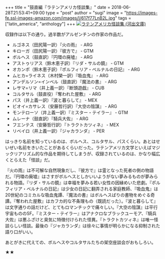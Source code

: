 +++
title = "鼓直編『ラテンアメリカ怪談集』"
date = 2018-06-28T21:53:41+09:00
type = "post"
author = "sugi"
image = "https://images-fe.ssl-images-amazon.com/images/I/617f77LnB2L.jpg"
tags = ["latin_america", "anthology"]
+++
<a href="http://www.amazon.co.jp/exec/obidos/ASIN/4309464521/chezsugi-22/ref=nosim/" name="amazletlink" target="_blank"><img src="https://images-fe.ssl-images-amazon.com/images/I/617f77LnB2L.jpg" alt="ラテンアメリカ怪談集 (河出文庫)" class="alignleft" /></a>

収録作は以下の通り。過半数がアルゼンチンの作家の作品だ。

- ルゴネス（田尻陽一訳）『火の雨』 - ARG
- キローガ（田尻陽一訳）『彼方で』 - GTM
- ボルヘス（鼓直訳）『円環の廃墟』 - ARG
- アストゥリアス（鈴木恵子訳）『リダ・サルの鏡』 - GTM
- オカンポ（鈴木恵子訳）『ポルフィリア・ベルナルの日記』 - ARG
- ムヒカ=ライネス（木村榮一訳）『吸血鬼』 - ARG
- アンデルソン=インベル（鼓直訳）『魔法の書』 - ARG
- レサマ=リマ（井上義一訳）『断頭遊戯』 - CUB
- コルタサル（鼓直役）『奪われた屋敷』 - ARG
- パス（井上義一訳）『波と暮らして』 - MEX
- ビオイ=カサレス（安藤哲行訳）『大空の陰謀』 - ARG
- モンテローソ（井上義一訳）『ミスター・テイラー』 - GTM
- ムレーナ（鼓直訳）『騎兵大佐』 - ARG
- フエンテス（安藤哲行訳）『トラクトカツィネ』 - MEX
- リベイロ（井上義一訳）『ジャカランダ』 - PER

はっきり名前を知っているのは、ボルヘス、コルタサル、パスくらい。あとはせいぜい名前をきいたことがあるくらいだった。ラテンアメリカ文学といえばマジックリアリズム的な作品を期待してしまうが、収録されているのは、かなり幅広くとらえた「怪談」だ。

『火の雨』は不可解な自然現象だし、『彼方で』は霊となった死者の側の物語だ。『円環の廃墟』はさすがボルヘスとしかいいようがない夢みるものが夢みられる物語。『リダ・サルの鏡』は幸福を夢みる若い女性の因縁めいた悲劇。『ポルフィリア・ベルナルの日記』は少女の日記に翻弄される家庭教師、『吸血鬼』は20世紀のコミカルな吸血鬼譚、『魔法の書』はボルヘスばりの書物をめぐる奇譚。『奪われた屋敷』はカフカ的な不条理もの（既読だった）。『波と暮らして』は文字通りの話だけど、とてもロマンチックで痛々しい。『大空の陰謀』は平行宇宙もののSF。『ミスター・テイラー』はアナクロなブラックユーモア、『騎兵大佐』は悪ふざけと臭気に特徴付けられた怪異。『トラクトカツィネ』は唯一怪談らしい怪談。最後の『ジャカランダ』は徐々に事情が明らかになる抑制された語り口がいい。

あとがきに代えての、ボルヘスやコルタサルたちの架空座談会がおもしろい。

★★